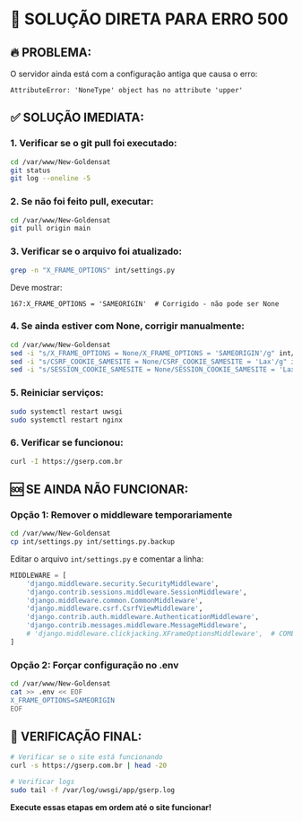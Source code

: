# 🚨 SOLUÇÃO DIRETA PARA ERRO 500

## 🔥 **PROBLEMA:**
O servidor ainda está com a configuração antiga que causa o erro:
```
AttributeError: 'NoneType' object has no attribute 'upper'
```

## ✅ **SOLUÇÃO IMEDIATA:**

### **1. Verificar se o git pull foi executado:**
```bash
cd /var/www/New-Goldensat
git status
git log --oneline -5
```

### **2. Se não foi feito pull, executar:**
```bash
cd /var/www/New-Goldensat
git pull origin main
```

### **3. Verificar se o arquivo foi atualizado:**
```bash
grep -n "X_FRAME_OPTIONS" int/settings.py
```

Deve mostrar:
```
167:X_FRAME_OPTIONS = 'SAMEORIGIN'  # Corrigido - não pode ser None
```

### **4. Se ainda estiver com None, corrigir manualmente:**
```bash
cd /var/www/New-Goldensat
sed -i "s/X_FRAME_OPTIONS = None/X_FRAME_OPTIONS = 'SAMEORIGIN'/g" int/settings.py
sed -i "s/CSRF_COOKIE_SAMESITE = None/CSRF_COOKIE_SAMESITE = 'Lax'/g" int/settings.py
sed -i "s/SESSION_COOKIE_SAMESITE = None/SESSION_COOKIE_SAMESITE = 'Lax'/g" int/settings.py
```

### **5. Reiniciar serviços:**
```bash
sudo systemctl restart uwsgi
sudo systemctl restart nginx
```

### **6. Verificar se funcionou:**
```bash
curl -I https://gserp.com.br
```

## 🆘 **SE AINDA NÃO FUNCIONAR:**

### **Opção 1: Remover o middleware temporariamente**
```bash
cd /var/www/New-Goldensat
cp int/settings.py int/settings.py.backup
```

Editar o arquivo `int/settings.py` e comentar a linha:
```python
MIDDLEWARE = [
    'django.middleware.security.SecurityMiddleware',
    'django.contrib.sessions.middleware.SessionMiddleware',
    'django.middleware.common.CommonMiddleware',
    'django.middleware.csrf.CsrfViewMiddleware',
    'django.contrib.auth.middleware.AuthenticationMiddleware',
    'django.contrib.messages.middleware.MessageMiddleware',
    # 'django.middleware.clickjacking.XFrameOptionsMiddleware',  # COMENTADO
]
```

### **Opção 2: Forçar configuração no .env**
```bash
cd /var/www/New-Goldensat
cat >> .env << EOF
X_FRAME_OPTIONS=SAMEORIGIN
EOF
```

## 🎯 **VERIFICAÇÃO FINAL:**
```bash
# Verificar se o site está funcionando
curl -s https://gserp.com.br | head -20

# Verificar logs
sudo tail -f /var/log/uwsgi/app/gserp.log
```

**Execute essas etapas em ordem até o site funcionar!**
